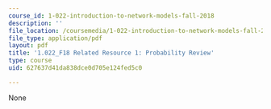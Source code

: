```yaml
---
course_id: 1-022-introduction-to-network-models-fall-2018
description: ''
file_location: /coursemedia/1-022-introduction-to-network-models-fall-2018/627637d41da838dce0d705e124fed5c0_MIT1_022F18_RelatedResource1.pdf
file_type: application/pdf
layout: pdf
title: '1.022_F18 Related Resource 1: Probability Review'
type: course
uid: 627637d41da838dce0d705e124fed5c0

---
```

None